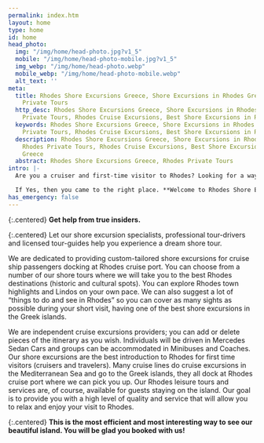 ```yaml
---
permalink: index.htm
layout: home
type: home
id: home
head_photo:
  img: "/img/home/head-photo.jpg?v1_5"
  mobile: "/img/home/head-photo-mobile.jpg?v1_5"
  img_webp: "/img/home/head-photo.webp"
  mobile_webp: "/img/home/head-photo-mobile.webp"
  alt_text: ''
meta:
  title: Rhodes Shore Excursions Greece, Shore Excursions in Rhodes Greece, Rhodes
    Private Tours
  http_desc: Rhodes Shore Excursions Greece, Shore Excursions in Rhodes Greece, Rhodes
    Private Tours, Rhodes Cruise Excursions, Best Shore Excursions in Rhodes Greece
  keywords: Rhodes Shore Excursions Greece, Shore Excursions in Rhodes Greece, Rhodes
    Private Tours, Rhodes Cruise Excursions, Best Shore Excursions in Rhodes Greece
  description: Rhodes Shore Excursions Greece, Shore Excursions in Rhodes Greece,
    Rhodes Private Tours, Rhodes Cruise Excursions, Best Shore Excursions in Rhodes
    Greece
  abstract: Rhodes Shore Excursions Greece, Rhodes Private Tours
intro: |-
  Are you a cruiser and first-time visitor to Rhodes? Looking for a way to maximize your short time on the island?

  If Yes, then you came to the right place. **Welcome to Rhodes Shore Excursions!**
has_emergency: false
---
```


{:.centered}
**Get help from true insiders.**

{:.centered}
Let our shore excursion specialists, professional tour-drivers and licensed tour-guides help you experience a dream shore tour.

We are dedicated to providing custom-tailored shore excursions for cruise ship passengers docking at Rhodes cruise port. You can choose from a number of our shore tours where we will take you to the best Rhodes destinations (historic and cultural spots). You can explore Rhodes town highlights and Lindos on your own pace. We can also suggest a lot of “things to do and see in Rhodes” so you can cover as many sights as possible during your short visit, having one of the best shore excursions in the Greek islands.

We are independent cruise excursions providers; you can add or delete pieces of the itinerary as you wish. Individuals will be driven in Mercedes Sedan Cars and groups can be accommodated in Minibuses and Coaches.  Our shore excursions are the best introduction to Rhodes for first time visitors (cruisers and travelers). Many cruise lines do cruise excursions in the Mediterranean Sea and go to the Greek islands, they all dock at Rhodes cruise port where we can pick you up. Our Rhodes leisure tours and services are, of course, available for guests staying on the island. Our goal is to provide you with a high level of quality and service that will allow you to relax and enjoy your visit to Rhodes.

{:.centered}
**This is the most efficient and most interesting way to see our beautiful island. You will be glad you booked with us!**
